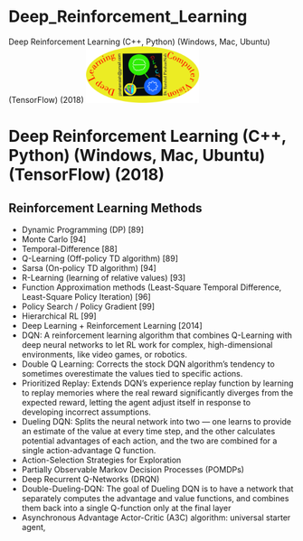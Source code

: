 # Deep_Reinforcement_Learning
Deep Reinforcement Learning (C++, Python) (Windows, Mac, Ubuntu) (TensorFlow) (2018)
<img src="https://github.com/pirahansiah/Deep_Reinforcement_Learning/blob/master/4.jpg" width="200" height="100">
# Deep Reinforcement Learning (C++, Python) (Windows, Mac, Ubuntu) (TensorFlow) (2018)
## Reinforcement Learning Methods
- Dynamic Programming (DP) [89]
- Monte Carlo [94]
- Temporal-Difference [88]
- Q-Learning (Off-policy TD algorithm) [89]
- Sarsa (On-policy TD algorithm) [94]
- R-Learning (learning of relative values) [93]
- Function Approximation methods (Least-Square Temporal Difference, Least-Square Policy Iteration) [96]
- Policy Search / Policy Gradient [99]
- Hierarchical RL [99]
- Deep Learning + Reinforcement Learning [2014]
- DQN: A reinforcement learning algorithm that combines Q-Learning with deep neural networks to let RL work for complex, high-dimensional environments, like video games, or robotics.
- Double Q Learning: Corrects the stock DQN algorithm’s tendency to sometimes overestimate the values tied to specific actions.
- Prioritized Replay: Extends DQN’s experience replay function by learning to replay memories where the real reward significantly diverges from the expected reward, letting the agent adjust itself in response to developing incorrect assumptions.
- Dueling DQN: Splits the neural network into two — one learns to provide an estimate of the value at every time step, and the other calculates potential advantages of each action, and the two are combined for a single action-advantage Q function.
- Action-Selection Strategies for Exploration
- Partially Observable Markov Decision Processes (POMDPs)
- Deep Recurrent Q-Networks (DRQN)
- Double-Dueling-DQN: The goal of Dueling DQN is to have a network that separately computes the advantage and value functions, and combines them back into a single Q-function only at the final layer
- Asynchronous Advantage Actor-Critic (A3C) algorithm: universal starter agent, 
